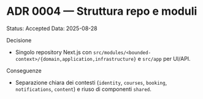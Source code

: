 # ADR 0004 — Struttura repo e moduli

Status: Accepted
Data: 2025-08-28

Decisione
- Singolo repository Next.js con `src/modules/<bounded-context>/{domain,application,infrastructure}` e `src/app` per UI/API.

Conseguenze
- Separazione chiara dei contesti (`identity`, `courses`, `booking`, `notifications`, `content`) e riuso di componenti `shared`.
